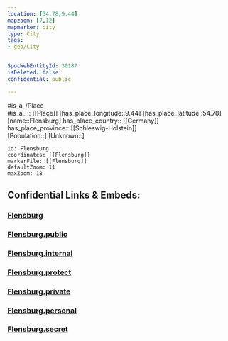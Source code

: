 ```yaml
---
location: [54.78,9.44] 
mapzoom: [7,12] 
mapmarker: city 
type: City
tags:
- geo/City


SpocWebEntityId: 30187
isDeleted: false
confidential: public

---
```

#is_a_/Place  
#is_a_ :: [[Place]] 
[has_place_longitude::9.44] 
[has_place_latitude::54.78] 
[name::Flensburg] 
has_place_country:: [[Germany]]  
has_place_province:: [[Schleswig-Holstein]]  
[Population::] 
[Unknown::] 


```leaflet
id: Flensburg
coordinates: [[Flensburg]] 
markerFile: [[Flensburg]] 
defaultZoom: 11 
maxZoom: 18
```


## Confidential Links & Embeds: 

### [Flensburg](/_Standards/Earth/Continent/Europe/Europe~Central/Germany/Germany~West/Schleswig-Holstein/counties~SH/Flensburg.md) 

### [Flensburg.public](/_public/Earth/Continent/Europe/Europe~Central/Germany/Germany~West/Schleswig-Holstein/counties~SH/Flensburg.public.md) 

### [Flensburg.internal](/_internal/Earth/Continent/Europe/Europe~Central/Germany/Germany~West/Schleswig-Holstein/counties~SH/Flensburg.internal.md) 

### [Flensburg.protect](/_protect/Earth/Continent/Europe/Europe~Central/Germany/Germany~West/Schleswig-Holstein/counties~SH/Flensburg.protect.md) 

### [Flensburg.private](/_private/Earth/Continent/Europe/Europe~Central/Germany/Germany~West/Schleswig-Holstein/counties~SH/Flensburg.private.md) 

### [Flensburg.personal](/_personal/Earth/Continent/Europe/Europe~Central/Germany/Germany~West/Schleswig-Holstein/counties~SH/Flensburg.personal.md) 

### [Flensburg.secret](/_secret/Earth/Continent/Europe/Europe~Central/Germany/Germany~West/Schleswig-Holstein/counties~SH/Flensburg.secret.md)

